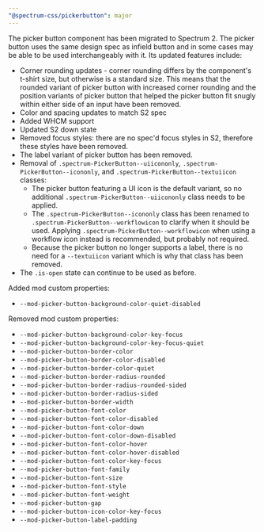 ```yaml
---
"@spectrum-css/pickerbutton": major
---
```


The picker button component has been migrated to Spectrum 2. The picker button uses the same design spec as infield button and in some cases may be able to be used interchangeably with it. Its updated features include:

- Corner rounding updates - corner rounding differs by the component's t-shirt size, but otherwise is a standard size. This means that the rounded variant of picker button with increased corner rounding and the position variants of picker button that helped the picker button fit snugly within either side of an input have been removed.
- Color and spacing updates to match S2 spec
- Added WHCM support
- Updated S2 down state
- Removed focus styles: there are no spec'd focus styles in S2, therefore these styles have been removed.
- The label variant of picker button has been removed.
- Removal of `.spectrum-PickerButton--uiicononly`, `.spectrum-PickerButton--icononly`, and `.spectrum-PickerButton--textuiicon` classes:
  - The picker button featuring a UI icon is the default variant, so no additional `.spectrum-PickerButton--uiicononly` class needs to be applied.
  - The `.spectrum-PickerButton--icononly` class has been renamed to `.spectrum-PickerButton--workflowicon` to clarify when it should be used. Applying `.spectrum-PickerButton--workflowicon` when using a workflow icon instead is recommended, but probably not required.
  - Because the picker button no longer supports a label, there is no need for a `--textuiicon` variant which is why that class has been removed.
- The `.is-open` state can continue to be used as before.

Added mod custom properties:

- `--mod-picker-button-background-color-quiet-disabled`

Removed mod custom properties:

- `--mod-picker-button-background-color-key-focus`
- `--mod-picker-button-background-color-key-focus-quiet`
- `--mod-picker-button-border-color`
- `--mod-picker-button-border-color-disabled`
- `--mod-picker-button-border-color-quiet`
- `--mod-picker-button-border-radius-rounded`
- `--mod-picker-button-border-radius-rounded-sided`
- `--mod-picker-button-border-radius-sided`
- `--mod-picker-button-border-width`
- `--mod-picker-button-font-color`
- `--mod-picker-button-font-color-disabled`
- `--mod-picker-button-font-color-down`
- `--mod-picker-button-font-color-down-disabled`
- `--mod-picker-button-font-color-hover`
- `--mod-picker-button-font-color-hover-disabled`
- `--mod-picker-button-font-color-key-focus`
- `--mod-picker-button-font-family`
- `--mod-picker-button-font-size`
- `--mod-picker-button-font-style`
- `--mod-picker-button-font-weight`
- `--mod-picker-button-gap`
- `--mod-picker-button-icon-color-key-focus`
- `--mod-picker-button-label-padding`

